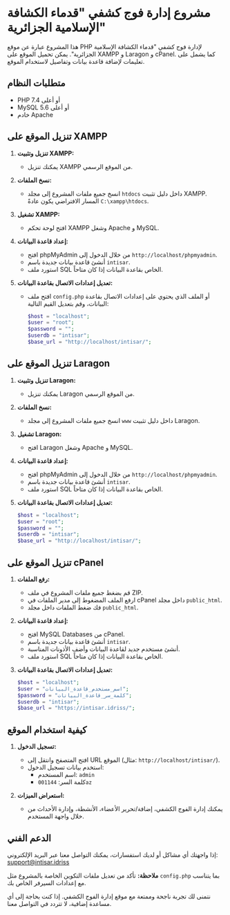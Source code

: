 # مشروع إدارة فوج كشفي "قدماء الكشافة الإسلامية الجزائرية"

هذا المشروع عبارة عن موقع PHP لإدارة فوج كشفي "قدماء الكشافة الإسلامية الجزائرية". يمكن تحميل الموقع على XAMPP و Laragon و cPanel. كما يشمل على تعليمات لإضافة قاعدة بيانات وتفاصيل لاستخدام الموقع.

## متطلبات النظام

* PHP 7.4 أو أعلى
* MySQL 5.6 أو أعلى
* خادم Apache

## تنزيل الموقع على XAMPP

1. **تنزيل وتثبيت XAMPP:**
   * يمكنك تنزيل XAMPP من الموقع الرسمي.

2. **نسخ الملفات:**
   * انسخ جميع ملفات المشروع إلى مجلد `htdocs` داخل دليل تثبيت XAMPP. المسار الافتراضي يكون عادةً `C:\xampp\htdocs`.

3. **تشغيل XAMPP:**
   * افتح لوحة تحكم XAMPP وشغل Apache و MySQL.

4. **إعداد قاعدة البيانات:**
   * افتح phpMyAdmin من خلال الدخول إلى `http://localhost/phpmyadmin`.
   * أنشئ قاعدة بيانات جديدة باسم `intisar`.
   * استورد ملف SQL الخاص بقاعدة البيانات إذا كان متاحاً.

5. **تعديل إعدادات الاتصال بقاعدة البيانات:**
   * افتح ملف `config.php` أو الملف الذي يحتوي على إعدادات الاتصال بقاعدة البيانات، وقم بتعديل القيم التالية:

     ```php
     $host = "localhost";
     $user = "root";
     $password = "";
     $userdb = "intisar";
     $base_url = "http://localhost/intisar/";
     ```

## تنزيل الموقع على Laragon

1. **تنزيل وتثبيت Laragon:**
   * يمكنك تنزيل Laragon من الموقع الرسمي.

2. **نسخ الملفات:**
   * انسخ جميع ملفات المشروع إلى مجلد `www` داخل دليل تثبيت Laragon.

3. **تشغيل Laragon:**
   * افتح Laragon وشغل Apache و MySQL.

4. **إعداد قاعدة البيانات:**
   * افتح phpMyAdmin من خلال الدخول إلى `http://localhost/phpmyadmin`.
   * أنشئ قاعدة بيانات جديدة باسم `intisar`.
   * استورد ملف SQL الخاص بقاعدة البيانات إذا كان متاحاً.

5. **تعديل إعدادات الاتصال بقاعدة البيانات:**
   ```php
   $host = "localhost";
   $user = "root";
   $password = "";
   $userdb = "intisar";
   $base_url = "http://localhost/intisar/";
   ```

## تنزيل الموقع على cPanel

1. **رفع الملفات:**
   * قم بضغط جميع ملفات المشروع في ملف ZIP.
   * ارفع الملف المضغوط إلى مدير الملفات في cPanel داخل مجلد `public_html`.
   * فك ضغط الملفات داخل مجلد `public_html`.

2. **إعداد قاعدة البيانات:**
   * افتح MySQL Databases من cPanel.
   * أنشئ قاعدة بيانات جديدة باسم `intisar`.
   * أنشئ مستخدم جديد لقاعدة البيانات وأضف الأذونات المناسبة.
   * استورد ملف SQL الخاص بقاعدة البيانات إذا كان متاحاً.

3. **تعديل إعدادات الاتصال بقاعدة البيانات:**
   ```php
   $host = "localhost";
   $user = "اسم_مستخدم_قاعدة_البيانات";
   $password = "كلمة_سر_قاعدة_البيانات";
   $userdb = "intisar";
   $base_url = "https://intisar.idriss/";
   ```

## كيفية استخدام الموقع

1. **تسجيل الدخول:**
   * افتح المتصفح وانتقل إلى URL الموقع (مثال: `http://localhost/intisar/`).
   * استخدم بيانات تسجيل الدخول:
      * اسم المستخدم: `admin`
      * كلمة السر: `001144az`

2. **استعراض الميزات:**
   * يمكنك إدارة الفوج الكشفي، إضافة/تحرير الأعضاء، الأنشطة، وإدارة الأحداث من خلال واجهة المستخدم.

## الدعم الفني

إذا واجهتك أي مشاكل أو لديك استفسارات، يمكنك التواصل معنا عبر البريد الإلكتروني: support@intisar.idriss

**ملاحظة:** تأكد من تعديل ملفات التكوين الخاصة بالمشروع مثل `config.php` بما يتناسب مع إعدادات السيرفر الخاص بك.

نتمنى لك تجربة ناجحة وممتعة مع موقع إدارة الفوج الكشفي. إذا كنت بحاجة إلى أي مساعدة إضافية، لا تتردد في التواصل معنا.
